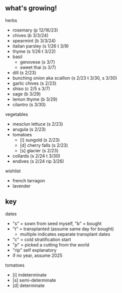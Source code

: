 ## what's growing!

herbs

- rosemary (p 12/16/23)
- chives (b 3/3/24)
- spearmint (b 3/3/24)
- italian parsley (s 1/26 t 3/9)
- thyme (s 1/26 t 3/22)
- basil
  - genovese (s 3/7)
  - sweet thai (s 3/7)
- dill (s 2/23)
- bunching onion aka scallion (s 2/23 t 3/30, s 3/30)
- garlic chives (s 2/23)
- shiso (c 2/5 s 3/7)
- sage (b 3/29)
- lemon thyme (b 3/29)
- cilantro (s 3/30)

vegetables

- mesclun lettuce (s 2/23)
- arugula (s 2/23)
- tomatoes
  - [i] sungold (s 2/23)
  - [d] cherry falls (s 2/23)
  - [s] glacier (s 2/23)
- collards (s 2/24 t 3/30)
- endives (s 2/24 rip 3/26)

wishlist

- french tarragon
- lavender

## key

dates

- "s" = sown from seed myself, "b" = bought
- "t" = transplanted (assume same day for bought)
  - multiple indicates separate transplant dates
- "c" = cold stratification start
- "p" = picked a cutting from the world
- "rip" self explanatory
- if no year, assume 2025

tomatoes

- [i] indeterminate
- [s] semi-determinate
- [d] determinate